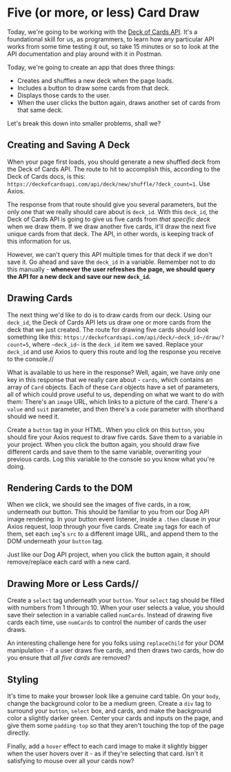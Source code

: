 # Five (or more, or less) Card Draw

Today, we're going to be working with the [Deck of Cards API](https://deckofcardsapi.com/). It's a foundational skill for us, as programmers, to learn how any particular API works from some time testing it out, so take 15 minutes or so to look at the API documentation and play around with it in Postman.

Today, we're going to create an app that does three things:

- Creates and shuffles a new deck when the page loads.
- Includes a button to draw some cards from that deck.
- Displays those cards to the user.
- When the user clicks the button again, draws another set of cards from that same deck.

Let's break this down into smaller problems, shall we?

## Creating and Saving A Deck

When your page first loads, you should generate a new shuffled deck from the Deck of Cards API. The route to hit to accomplish this, according to the Deck of Cards docs, is this: `https://deckofcardsapi.com/api/deck/new/shuffle/?deck_count=1`. Use Axios.

The response from that route should give you several parameters, but the only one that we really should care about is `deck_id`. With this `deck_id`, the Deck of Cards API is going to give us five cards from _that specific deck_ when we draw them. If we draw another five cards, it'll draw the next five unique cards from that deck. The API, in other words, is keeping track of this information for us.

However, we can't query this API multiple times for that deck if we don't save it. Go ahead and save the `deck_id` in a variable. Remember not to do this manually - **whenever the user refreshes the page, we should query the API for a new deck and save our new `deck_id`.**

## Drawing Cards

The next thing we'd like to do is to draw cards from our deck. Using our `deck_id`, the Deck of Cards API lets us draw one or more cards from the deck that we just created. The route for drawing five cards should look something like this: `https://deckofcardsapi.com/api/deck/~deck_id~/draw/?count=5`, where `~deck_id~` is the `deck_id` item we saved. Replace your `deck_id` and use Axios to query this route and log the response you receive to the console.//

What is available to us here in the response? Well, again, we have only one key in this response that we really care about - `cards`, which contains an array of `Card` objects. Each of these `Card` objects have a set of parameters, all of which could prove useful to us, depending on what we want to do with them: There's an `image` URL, which links to a picture of the card. There's a `value` and `suit` parameter, and then there's a `code` parameter with shorthand should we need it.

Create a `button` tag in your HTML. When you click on this `button`, you should fire your Axios request to draw five cards. Save them to a variable in your project. When you click the button again, you should draw five different cards and save them to the same variable, overwriting your previous cards. Log this variable to the console so you know what you're doing.

## Rendering Cards to the DOM

When we click, we should see the images of five cards, in a row, underneath our button. This should be familiar to you from our Dog API image rendering. In your button event listener, inside a `.then` clause in your Axios request, loop through your five cards. Create `img` tags for each of them, set each `img`'s `src` to a different image URL, and append them to the DOM underneath your `button` tag.

Just like our Dog API project, when you click the button again, it should remove/replace each card with a new card.

## Drawing More or Less Cards//

Create a `select` tag underneath your `button`. Your `select` tag should be filled with numbers from 1 through 10. When your user selects a value, you should save their selection in a variable called `numCards`. Instead of drawing five cards each time, use `numCards` to control the number of cards the user draws.

An interesting challenge here for you folks using `replaceChild` for your DOM manipulation - if a user draws five cards, and then draws two cards, how do you ensure that _all five cards_ are removed?

## Styling

It's time to make your browser look like a genuine card table. On your `body`, change the background color to be a medium green. Create a `div` tag to surround your `button`, `select` box, and cards, and make the background color a slightly darker green. Center your cards and inputs on the page, and give them some `padding-top` so that they aren't touching the top of the page directly.

Finally, add a `hover` effect to each card image to make it slightly bigger when the user hovers over it - as if they're selecting that card. Isn't it satisfying to mouse over all your cards now?
